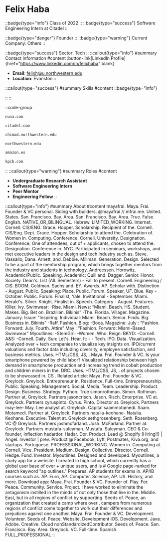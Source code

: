 # Felix Haba
::badge{type="info"}
Class of 2022
::
::badge{type="success"}
Software Engineering Intern at Citadel
::

::badge{type="danger"}
Founder
::
::badge{type="warning"}
Current Company: Others
::

::badge{type="success"}
Sector: Tech
::
::callout{type="info"}
#summary
Contact Information
#content
:button-link[LinkedIn Profile]{href="https://www.linkedin.com/in/felixhaba" blank}
- **Email**: felixh@u.northwestern.edu
- **Location**: Evanston
::

::callout{type="success"}
#summary
Skills
#content
::badge{type="info"}

::
::

::code-group
```bash [Nuna Incorporated]
nuna.com
```
```bash [Citadel]
citadel.com
```
```bash [Chimad]
chimad.northwestern.edu
```
```bash [Northwestern University]
northwestern.edu
```
```bash [Amazon.com]
amazon.es
```
```bash [Kleiner Perkins Caufield & Byers]
kpcb.com
```
::
::callout{type="warning"}
#summary
Roles
#content
- **Undergraduate Research Assistant**
- **Software Engineering Intern**
- **Peer Mentor**
- **Engineering Fellow**
::

::callout{type="info"}
#summary
About
#content
mayafrai. Maya. Frai. Founder & VC personal. Siding with builders. @mayafrai // mfrai.me. United. States. San. Francisco. Bay. Area. San. Francisco. Bay. Area. True. False. English. NATIVE_OR_BILINGUAL. Hebrew. LIMITED_WORKING. Internet. Cornell. CIS/ENG. Grace. Hopper. Scholarship. Recipient of the. Cornell. CIS/Eng. Dept. Grace. Hopper. Scholarship to attend the. Celebration of. Women in. Computing. Conference. Cornell. University. Designation. Conference. One of attendees, out of + applicants, chosen to attend the. Designation. Conference in. NYC. Participated in seminars, workshops, and met executive leaders in the design and tech industry such as. Steve. Vassallo, Dana. Arnett, and. Debbie. Millman. Generation. Design. Selected to be a part of the mentorship program, which brings together mentors from the industry and students in technology. Andreessen. Horowitz. Academic/Public. Speaking. Academic: Quill and. Dagger. Senior. Honor. Society. Dean's. List (All. Semesters) - Fall to present. Cornell. Engineering / CIS. BOOM. Goldman. Sachs and. EY. Awards. AP. Scholar with. Distinction - August. Public. Speaking: Place. Public. Forum. Speaker, UF. Blue. Key - October. Public. Forum. Finalist, Yale. Invitational - September. Miami. Herald's. Silver. Knight. Finalist in. Speech. Category - August. Features. Killer. Ivy. Swimwear: -Rise. Miami. News: “Miami. Beach. HS. Student. Makes. Big. Bet on. Brazilian. Bikinis” -The. Florida. Villager. Magazine. January. Issue: "Inspiring. Individual: Miami. Beach. Senior. Finds. Big. Business in. Bikinis” -Raff. Fashion. Blog: -Boca. Magazine: July : "Fashion. Forward: July. Fourth. Attire" May : "Fashion. Forward: Miami-Based. Swimwear" Myoutlines: -StemGirl: -Women. Who. Reign: BKYD: -Cornell. A&S: -Cornell. Daily. Sun: Let's. Hear. It: - - Tech. IPO. Data. Visualization. Analyzed over + tech companies to visualize key insights on. IPO/current valuations and factor data including diversity, employee satisfaction, and business metrics. Uses. HTML/CSS, JS, . Maya. Frai. Founder & VC. Is your smartphone powered by child labor? Visualized relationship between high demand in smartphone production and increasing trend in cobalt production and children miners in the. DRC. Uses. HTML/CSS, JS, . of projects chosen to be showcased in. CS . Related article: Maya. Frai. Founder & VC. Greylock. Greylock. Entrepreneur in. Residence. Full-time. Entrepreneurship. Public. Speaking. Management. Social. Media. Team. Leadership. Product. Design. Business. Strategy. Python. True simonrothman. Simon. Rothman. Partner at. Greylock. Partners jasoncrisch. Jason. Risch. Enterprise. VC at. Greylock. Partners cyruspinto. Cyrus. Pinto. Director at. Greylock. Partners may-lee- May. Lee analyst at. Greylock. Capital saammotamedi. Saam. Motamedi. Partner at. Greylock. Partners natalia-keohane- Natalia. Keohane. Executive. Talent at. Greylock sethgrosenberg. Seth. Rosenberg. VC @ Greylock. Partners joshmcfarland. Josh. McFarland. Partner at. Greylock. Partners mustafa-suleyman. Mustafa. Suleyman. CEO & Co-founder, Inflection hadardor. Hadar. Dor. Product. Lead @ Shopify (Hiring!!) | Angel. Investor | prev. Product @ Facebook, Lyft, Postmates, Kiva.org, and startups. Portuguese. PROFESSIONAL_WORKING. Women in. Computing at. Cornell. Vice. President. Medium. Design. Collective. Director. Cornell. Hedge. Fund. Investor. Myoutlines. Designed and developed. Myoutlines, a study app for a website. I created in high school, which currently has a global user base of over + unique users, and is # Google page-ranked for search keyword "ap outlines." Prepares. AP students for exams in. AP/IB courses such as. AP. Euro, AP. Computer. Science, AP. US. History, and more. Download app: Maya. Frai. Founder & VC. Founder of. Play. For. Peace. Community. Service. Project. I have worked to eliminate the antagonism instilled in the minds of not only those that live in the. Middle. East, but in all regions of conflict by supporting. Seeds of. Peace, an organization that created a camp where over , campers from numerous regions of conflict come together to work out their differences and prejudices against one another. Maya. Frai. Founder & VC. Development. Volunteer. Seeds of. Peace. Website. Development iOS. Development. Java. Adobe. Creative. Cloud nonStandardizedContributor. Seeds of. Peace. San. Francisco. Bay. Area. Greylock. VC. Full-time. Spanish. FULL_PROFESSIONAL
::
